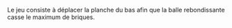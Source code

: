 Le jeu consiste à déplacer la planche du bas afin que la balle rebondissante casse le maximum de briques.

